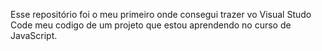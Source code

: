  Esse repositório foi o meu primeiro onde consegui trazer vo Visual Studo Code meu codigo de um projeto que estou aprendendo no curso de JavaScript.
